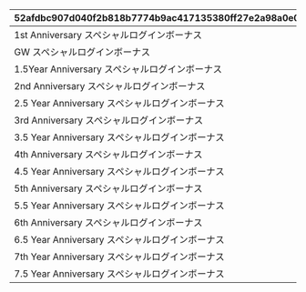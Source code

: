 |52afdbc907d040f2b818b7774b9ac417135380ff27e2a98a0e0e6db0c48e3094|69809069e25a0ffb01ac70931490936ec994f8a5ca37a8a977e1f8e4faad01ba|b51a683e9cf2d4282d40b7986629624a6816a8613df6c9dce1ae15e014d264f4|4fe64e2a1487a78f7ba69206bbbb58b2e1972a96984badb1739e67b1fbc7a0cd|
| --- | --- | --- | --- |
|1st Anniversary スペシャルログインボーナス|2019/02/15 5:00:00|10000|2019/03/01 4:59:59|
|GW スペシャルログインボーナス|2019/04/27 5:00:00|10001|2019/05/07 4:59:59|
|1.5Year Anniversary スペシャルログインボーナス|2019/08/15 5:00:00|10002|2019/09/01 4:59:59|
|2nd Anniversary スペシャルログインボーナス|2020/02/15 5:00:00|10003|2020/03/01 4:59:59|
|2.5 Year Anniversary スペシャルログインボーナス|2020/08/15 5:00:00|10004|2020/09/01 4:59:59|
|3rd Anniversary スペシャルログインボーナス|2021/02/15 5:00:00|10005|2021/03/01 4:59:59|
|3.5 Year Anniversary スペシャルログインボーナス|2021/08/15 5:00:00|10006|2021/09/01 4:59:59|
|4th Anniversary スペシャルログインボーナス|2022/02/15 5:00:00|10007|2022/03/01 4:59:59|
|4.5 Year Anniversary スペシャルログインボーナス|2022/08/15 5:00:00|10008|2022/09/01 4:59:59|
|5th Anniversary スペシャルログインボーナス|2023/02/15 5:00:00|10009|2023/03/01 4:59:59|
|5.5 Year Anniversary スペシャルログインボーナス|2023/08/15 5:00:00|10010|2023/09/01 4:59:59|
|6th Anniversary スペシャルログインボーナス|2024/02/15 5:00:00|10011|2024/03/01 4:59:59|
|6.5 Year Anniversary スペシャルログインボーナス|2024/08/15 5:00:00|10012|2024/09/01 4:59:59|
|7th Year Anniversary スペシャルログインボーナス|2025/02/15 5:00:00|10013|2025/03/01 4:59:59|
|7.5 Year Anniversary スペシャルログインボーナス|2025/08/15 5:00:00|10014|2025/09/01 4:59:59|